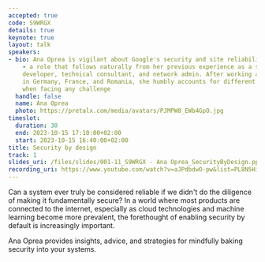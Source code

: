 ```yaml
---
accepted: true
code: S9WRGX
details: true
keynote: true
layout: talk
speakers:
- bio: Ana Oprea is vigilant about Google's security and site reliability engineering
    - a role that follows naturally from her previous experience as a savvy software
    developer, technical consultant, and network admin. After working and studying
    in Germany, France, and Romania, she humbly accounts for different cultural approaches
    when facing any challenge
  handle: false
  name: Ana Oprea
  photo: https://pretalx.com/media/avatars/PJMPW8_EWb4GpO.jpg
timeslot:
  duration: 30
  end: 2023-10-15 17:10:00+02:00
  start: 2023-10-15 16:40:00+02:00
title: Security by design
track: 1
slides_uri: /files/slides/001-11_S9WRGX - Ana Oprea_SecurityByDesign.pptx
recording_uri: https://www.youtube.com/watch?v=aJPdbdwO-pw&list=PL8N5HiRDvZ-dVdLNXf6kC3WDi8AWBS27g&index=21
---
```


Can a system ever truly be considered reliable if we didn't do the diligence of making it fundamentally secure? 
In a world where most products are connected to the internet, especially as cloud technologies and machine learning become more prevalent, the forethought of enabling security by default is increasingly important.

Ana Oprea provides insights, advice, and strategies for mindfully baking security into your systems.
